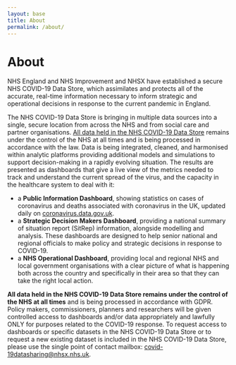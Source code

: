 ```yaml
---
layout: base
title: About
permalink: /about/
---
```


# About

NHS England and NHS Improvement and NHSX have established a secure NHS COVID-19 Data Store, which assimilates and protects all of the accurate, real-time information necessary to inform strategic and operational decisions in response to the current pandemic in England.

The NHS COVID-19 Data Store is bringing in multiple data sources into a single, secure location from across the NHS and from social care and partner organisations. [All data held in the NHS COVID-19 Data Store]({{site.baseurl}}) remains under the control of the NHS at all times and is being processed in accordance with the law.
Data is being integrated, cleaned, and harmonised within analytic platforms providing additional models and simulations to support decision-making in a rapidly evolving situation. The results are presented as dashboards that give a live view of the metrics needed to track and understand the current spread of the virus, and the capacity in the healthcare system to deal with it:
* a **Public Information Dashboard**, showing statistics on cases of coronavirus and deaths associated with coronavirus in the UK, updated daily on [coronavirus.data.gov.uk](https://coronavirus.data.gov.uk).
* a **Strategic Decision Makers Dashboard**, providing a national summary of situation report (SitRep) information, alongside modelling and analysis. These dashboards are designed to help senior national and regional officials to make policy and strategic decisions in response to COVID-19.
* a **NHS Operational Dashboard**, providing local and regional NHS and local government organisations with a clear picture of what is happening both across the country and specifically in their area so that they can take the right local action.

**All data held in the NHS COVID-19 Data Store remains under the control of the NHS at all times** and is being processed in accordance with GDPR. Policy makers, commissioners, planners and researchers will be given controlled access to dashboards and/or data appropriately and lawfully ONLY for purposes related to the COVID-19 response. To request access to dashboards or specific datasets in the NHS COVID-19 Data Store or to request a new existing dataset is included in the NHS COVID-19 Data Store, please use the single point of contact mailbox: [covid-19datasharing@nhsx.nhs.uk](mailto:covid-19datasharing@nhsx.nhs.uk).